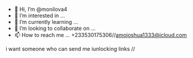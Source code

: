 - 👋 Hi, I’m @monilova4
- 👀 I’m interested in ...
- 🌱 I’m currently learning ...
- 💞️ I’m looking to collaborate on ...
- 📫 How to reach me ...
+233530175306//amojoshua1333@icloud.com
<!---
monilova4/monilova4 is a ✨ special ✨ repository because its `README.md` (this file) appears on your GitHub profile.
You can click the Preview link to take a look at your changes.
--->
i want someone who can send me iunlocking links // 
